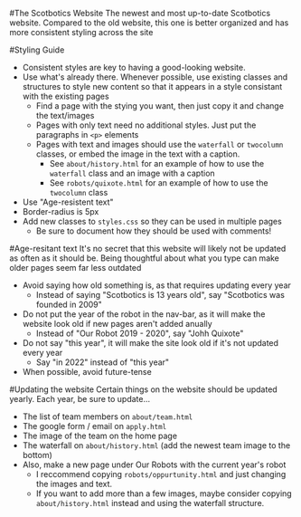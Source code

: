 #The Scotbotics Website
The newest and most up-to-date Scotbotics website. Compared to the old website, this one is better organized and has more consistent styling across the site

#Styling Guide
* Consistent styles are key to having a good-looking website.
* Use what's already there. Whenever possible, use existing classes and structures to style new content so that it appears in a style consistant with the existing pages
    + Find a page with the stying you want, then just copy it and change the text/images
	+ Pages with only text need no additional styles. Just put the paragraphs in `<p>` elements
	+ Pages with text and images should use the `waterfall` or `twocolumn` classes, or embed the image in the text with a caption. 
	    - See `about/history.html` for an example of how to use the `waterfall` class and an image with a caption
		- See `robots/quixote.html` for an example of how to use the `twocolumn` class
* Use "Age-resistent text"
* Border-radius is 5px
* Add new classes to `styles.css` so they can be used in multiple pages
    + Be sure to document how they should be used with comments!

#Age-resitant text
It's no secret that this website will likely not be updated as often as it should be. Being thoughtful about what you type can make older pages seem far less outdated
* Avoid saying how old something is, as that requires updating every year
    + Instead of saying "Scotbotics is 13 years old", say "Scotbotics was founded in 2009"
* Do not put the year of the robot in the nav-bar, as it will make the website look old if new pages aren't added anually
    + Instead of "Our Robot 2019 - 2020", say "Johh Quixote"
* Do not say "this year", it will make the site look old if it's not updated every year
    + Say "in 2022" instead of "this year"
* When possible, avoid future-tense

#Updating the website
Certain things on the website should be updated yearly. Each year, be sure to update...
* The list of team members on `about/team.html`
* The google form / email on `apply.html`
* The image of the team on the home page
* The waterfall on `about/history.html` (add the newest team image to the bottom)
* Also, make a new page under Our Robots with the current year's robot
   + I reccommend copying `robots/oppurtunity.html` and just changing the images and text.
   + If you want to add more than a few images, maybe consider copying `about/history.html` instead and using the waterfall structure.